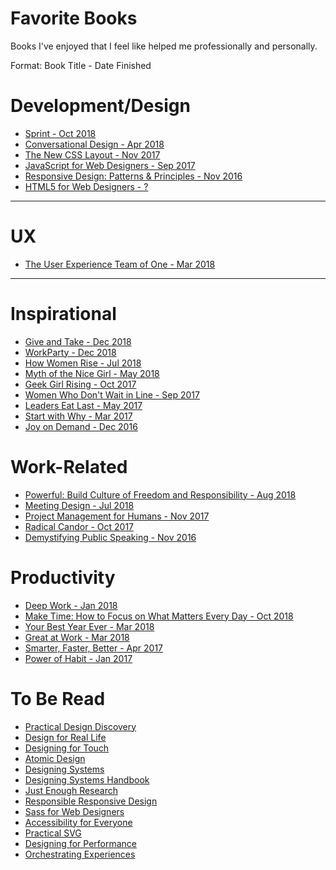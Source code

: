Favorite Books 
==============

Books I've enjoyed that I feel like helped me professionally and personally. 

Format: Book Title - Date Finished

# Development/Design
- [Sprint - Oct 2018](https://www.goodreads.com/book/show/25814544-sprint)
- [Conversational Design - Apr 2018](https://www.goodreads.com/book/show/38393096-conversational-design)
- [The New CSS Layout - Nov 2017](https://www.goodreads.com/book/show/36387025-the-new-css-layout)
- [JavaScript for Web Designers - Sep 2017](https://www.goodreads.com/book/show/32309198-javascript-for-web-designers)
- [Responsive Design: Patterns & Principles - Nov 2016](https://www.goodreads.com/book/show/27858998-responsive-design)
- [HTML5 for Web Designers - ?](https://www.goodreads.com/book/show/8148515-html5-for-web-designers)

---

# UX
- [The User Experience Team of One - Mar 2018](https://www.goodreads.com/book/show/18177290-the-user-experience-team-of-one)

---

# Inspirational
- [Give and Take - Dec 2018](https://www.goodreads.com/book/show/16158498)
- [WorkParty - Dec 2018](https://www.goodreads.com/book/show/36373909-workparty)  
- [How Women Rise - Jul 2018](https://www.goodreads.com/book/show/36204301-how-women-rise)
- [Myth of the Nice Girl - May 2018](https://www.goodreads.com/book/show/35721133-the-myth-of-the-nice-girl)
- [Geek Girl Rising - Oct 2017](https://www.goodreads.com/book/show/31451040-geek-girl-rising)
- [Women Who Don't Wait in Line - Sep 2017](https://www.goodreads.com/book/show/15985162-women-who-don-t-wait-in-line)
- [Leaders Eat Last - May 2017](https://www.goodreads.com/book/show/16144853-leaders-eat-last)
- [Start with Why - Mar 2017](https://www.goodreads.com/book/show/7108725-start-with-why)
- [Joy on Demand - Dec 2016](https://www.goodreads.com/book/show/27189099-joy-on-demand)
 


# Work-Related
- [Powerful: Build Culture of Freedom and Responsibility - Aug 2018](https://www.goodreads.com/book/show/36417234-powerful)
- [Meeting Design - Jul 2018](https://www.goodreads.com/book/show/36687954-meeting-design) 
- [Project Management for Humans - Nov 2017](https://www.goodreads.com/book/show/35714082-project-management-for-humans)
- [Radical Candor - Oct 2017](https://www.goodreads.com/book/show/29939161-radical-candor)
- [Demystifying Public Speaking - Nov 2016](https://www.goodreads.com/book/show/32784222-demystifying-public-speaking)


# Productivity 
- [Deep Work - Jan 2018](https://www.goodreads.com/book/show/25744928)
- [Make Time: How to Focus on What Matters Every Day - Oct 2018](https://www.goodreads.com/book/show/37880811-make-time)
- [Your Best Year Ever - Mar 2018](https://www.goodreads.com/book/show/35138433-your-best-year-ever)
- [Great at Work - Mar 2018](https://www.goodreads.com/book/show/35297611-great-at-work)
- [Smarter, Faster, Better - Apr 2017](https://www.goodreads.com/book/show/28516424-smarter-faster-better)
- [Power of Habit - Jan 2017](https://www.goodreads.com/book/show/12609433-the-power-of-habit)



To Be Read 
==============
- [Practical Design Discovery](https://abookapart.com/products/practical-design-discovery)
- [Design for Real Life](https://abookapart.com/products/design-for-real-life)
- [Designing for Touch](https://abookapart.com/products/designing-for-touch)
- [Atomic Design](http://atomicdesign.bradfrost.com/)
- [Designing Systems](https://www.smashingmagazine.com/printed-books/design-systems/)
- [Designing Systems Handbook](https://www.designbetter.co/design-systems-handbook)
- [Just Enough Research](https://abookapart.com/products/just-enough-research)
- [Responsible Responsive Design](https://abookapart.com/products/responsible-responsive-design)
- [Sass for Web Designers](https://abookapart.com/products/sass-for-web-designers)
- [Accessibility for Everyone](https://abookapart.com/products/accessibility-for-everyone)
- [Practical SVG](https://abookapart.com/products/practical-svg)
- [Designing for Performance](http://designingforperformance.com/)
- [Orchestrating Experiences](https://rosenfeldmedia.com/books/orchestrating-experiences/)
